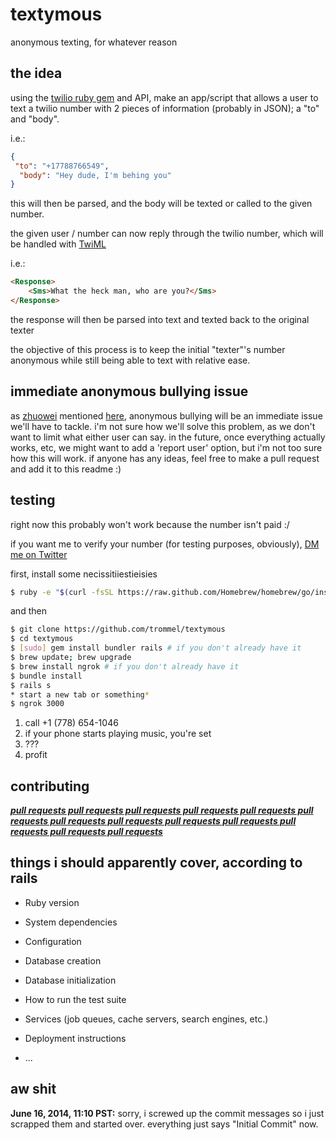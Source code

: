 textymous
========

anonymous texting, for whatever reason


the idea
-----

using the [twilio ruby gem](https://github.com/twilio/twilio-ruby) and API, make an app/script that allows a user to text a twilio number with 2 pieces of information (probably in JSON); a "to" and "body".

i.e.:

```json
{
 "to": "+17788766549",
  "body": "Hey dude, I'm behing you"
}
```

this will then be parsed, and the body will be texted or called to the given number.

the given user / number can now reply through the twilio number,
which will be handled with [TwiML](https://www.twilio.com/docs/api/twiml)

i.e.:

```html
<Response>
    <Sms>What the heck man, who are you?</Sms>
</Response>
```

the response will then be parsed into text and texted
back to the original texter

the objective of this process is to keep the initial "texter"'s number anonymous while still being able to text with relative ease.


immediate anonymous bullying issue
------

as [zhuowei](https://twitter.com/zhuowei) mentioned [here](https://twitter.com/zhuowei/status/478777986468941825),
anonymous bullying will be an immediate issue we'll have to tackle.
i'm not sure how we'll solve this problem, as we don't want to limit
what either user can say. in the future, once everything actually works, etc,
we might want to add a 'report user' option, but i'm not
too sure how this will work. if anyone has any
ideas, feel free to make a pull request and add it to this readme :)

testing
-------

right now this probably won't work because
the number isn't paid :/

if you want me to verify your number (for testing purposes, obviously),
[DM me on Twitter](https://twitter.com/nulljosh)

first, install some necissitiiestieisies

```bash
$ ruby -e "$(curl -fsSL https://raw.github.com/Homebrew/homebrew/go/install)"
```
and then

```bash
$ git clone https://github.com/trommel/textymous
$ cd textymous
$ [sudo] gem install bundler rails # if you don't already have it
$ brew update; brew upgrade
$ brew install ngrok # if you don't already have it
$ bundle install
$ rails s
* start a new tab or something*
$ ngrok 3000
```
1. call +1 (778) 654-1046
2. if your phone starts playing music, you're set
3. ???
4. profit


contributing
------------

<u>***pull requests pull requests pull requests pull requests pull requests
pull requests pull requests pull requests pull requests pull requests
pull requests pull requests pull requests***</u>

things i should apparently cover, according to rails
----------------------------------------------------

* Ruby version

* System dependencies

* Configuration

* Database creation

* Database initialization

* How to run the test suite

* Services (job queues, cache servers, search engines, etc.)

* Deployment instructions

* ...

aw shit
----

**June 16, 2014, 11:10 PST:** sorry, i screwed up the commit messages
so i just scrapped them and started over. everything just says "Initial Commit" now.
